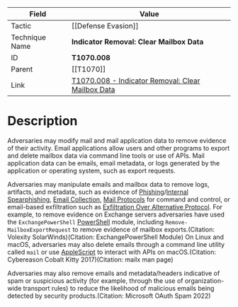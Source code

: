 
|Field|Value|
|---|---|
|Tactic|[[Defense Evasion]]|
|Technique Name|**Indicator Removal: Clear Mailbox Data**|
|ID|**T1070.008**|
|Parent|[[T1070]]|
|Link|[T1070.008 - Indicator Removal: Clear Mailbox Data](https://attack.mitre.org/techniques/T1070/008)|

# Description

Adversaries may modify mail and mail application data to remove evidence of their activity. Email applications allow users and other programs to export and delete mailbox data via command line tools or use of APIs. Mail application data can be emails, email metadata, or logs generated by the application or operating system, such as export requests. 

Adversaries may manipulate emails and mailbox data to remove logs, artifacts, and metadata, such as evidence of [Phishing](https://attack.mitre.org/techniques/T1566)/[Internal Spearphishing](https://attack.mitre.org/techniques/T1534), [Email Collection](https://attack.mitre.org/techniques/T1114), [Mail Protocols](https://attack.mitre.org/techniques/T1071/003) for command and control, or email-based exfiltration such as [Exfiltration Over Alternative Protocol](https://attack.mitre.org/techniques/T1048). For example, to remove evidence on Exchange servers adversaries have used the <code>ExchangePowerShell</code> [PowerShell](https://attack.mitre.org/techniques/T1059/001) module, including <code>Remove-MailboxExportRequest</code> to remove evidence of mailbox exports.(Citation: Volexity SolarWinds)(Citation: ExchangePowerShell Module) On Linux and macOS, adversaries may also delete emails through a command line utility called <code>mail</code>  or use [AppleScript](https://attack.mitre.org/techniques/T1059/002) to interact with APIs on macOS.(Citation: Cybereason Cobalt Kitty 2017)(Citation: mailx man page)

Adversaries may also remove emails and metadata/headers indicative of spam or suspicious activity (for example, through the use of organization-wide transport rules) to reduce the likelihood of malicious emails being detected by security products.(Citation: Microsoft OAuth Spam 2022)